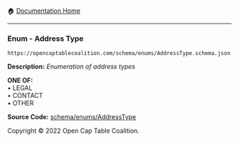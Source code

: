 :house: [Documentation Home](../../../)

---

### Enum - Address Type

`https://opencaptablecoalition.com/schema/enums/AddressType.schema.json`

**Description:** _Enumeration of address types_

**ONE OF:**</br>&bull; LEGAL </br>&bull; CONTACT </br>&bull; OTHER

**Source Code:** [schema/enums/AddressType](/../../../../schema/enums/AddressType.schema.json)

Copyright © 2022 Open Cap Table Coalition.
